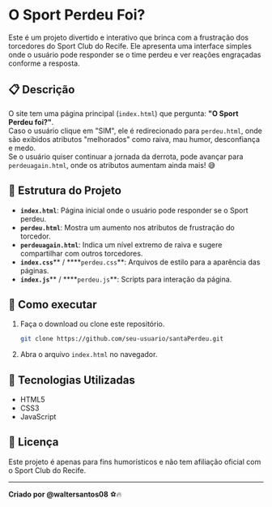 # O Sport Perdeu Foi?

Este é um projeto divertido e interativo que brinca com a frustração dos torcedores do Sport Club do Recife. Ele apresenta uma interface simples onde o usuário pode responder se o time perdeu e ver reações engraçadas conforme a resposta.

## 📋 Descrição

O site tem uma página principal (`index.html`) que pergunta: **"O Sport Perdeu foi?"**.\
Caso o usuário clique em "SIM", ele é redirecionado para `perdeu.html`, onde são exibidos atributos "melhorados" como raiva, mau humor, desconfiança e medo.\
Se o usuário quiser continuar a jornada da derrota, pode avançar para `perdeuagain.html`, onde os atributos aumentam ainda mais! 😅

## 📂 Estrutura do Projeto

- **`index.html`**: Página inicial onde o usuário pode responder se o Sport perdeu.
- **`perdeu.html`**: Mostra um aumento nos atributos de frustração do torcedor.
- **`perdeuagain.html`**: Indica um nível extremo de raiva e sugere compartilhar com outros torcedores.
- **`index.css`**\*\* / \*\*\*\*`perdeu.css`\*\*: Arquivos de estilo para a aparência das páginas.
- **`index.js`**\*\* / \*\*\*\*`perdeu.js`\*\*: Scripts para interação da página.

## 🚀 Como executar

1. Faça o download ou clone este repositório.
   ```bash
   git clone https://github.com/seu-usuario/santaPerdeu.git
   ```
2. Abra o arquivo `index.html` no navegador.

## 🎨 Tecnologias Utilizadas

- HTML5
- CSS3
- JavaScript

## 📜 Licença

Este projeto é apenas para fins humorísticos e não tem afiliação oficial com o Sport Club do Recife.

---

**Criado por @waltersantos08** ⚽🔥

